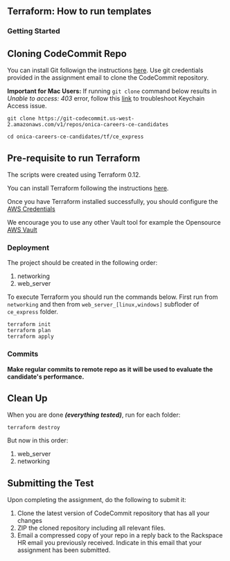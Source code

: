 ## Terraform: How to run templates

### Getting Started
## Cloning CodeCommit Repo

You can install Git followign the instructions [here](https://www.atlassian.com/git/tutorials/install-git).
Use git credentials provided in the assignment email to clone the CodeCommit repository.

**Important for Mac Users:**
If running `git clone` command below results in *Unable to access: 403* error, follow this [link](https://stackoverflow.com/questions/34517534/running-git-clone-against-aws-codecommits-gets-me-a-403-error) to troubleshoot Keychain Access issue.

```shell
git clone https://git-codecommit.us-west-2.amazonaws.com/v1/repos/onica-careers-ce-candidates

cd onica-careers-ce-candidates/tf/ce_express
```

## Pre-requisite to run Terraform

The scripts were created using Terraform 0.12.

You can install Terraform following the instructions [here](https://learn.hashicorp.com/terraform/getting-started/install).

Once you have Terraform installed successfully, you should configure the [AWS Credentials](https://www.terraform.io/docs/providers/aws/index.html)

We encourage you to use any other Vault tool for example the Opensource [AWS Vault](https://github.com/99designs/aws-vault)

### Deployment

The project should be created in the following order:

1. networking
2. web_server

To execute Terraform you should run the commands below.
First run from ```networking``` and then from ```web_server_[linux,windows]``` subfloder of ```ce_express``` folder.

```shell
terraform init
terraform plan
terraform apply
```

### Commits

**Make regular commits to remote repo as it will be used to evaluate the candidate's performance.**

## Clean Up
When you are done ***(everything tested)***, run for each folder:

```shell
terraform destroy
```

But now in this order:

1. web_server
2. networking

## Submitting the Test

Upon completing the assignment, do the following to submit it:

1. Clone the latest version of CodeCommit repository that has all your changes
2. ZIP the cloned repository including all relevant files.
3. Email a compressed copy of your repo in a reply back to the Rackspace HR email you previously received.   Indicate in this email that your assignment has been submitted.